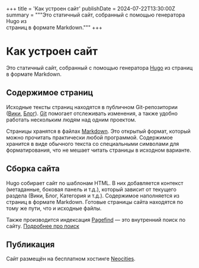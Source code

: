 +++
title = 'Как устроен сайт'
publishDate = 2024-07-22T13:30:00Z
summary = """Это статичный сайт, собранный с помощью генератора Hugo из \
страниц в формате Markdown."""
+++

# Как устроен сайт

Это статичный сайт, собранный с помощью генератора [Hugo](https://gohugo.io) из
страниц в формате Markdown.

## Содержимое страниц

Исходные тексты страниц находятся в публичном Git-репозитории
([Вики](https://github.com/KoolTechTricks/pages),
[Блог](https://codeberg.org/KoolTechTricks/pages-blog)).
[Git](https://git-scm.com) помогает отслеживать изменения, а также удобно
работать нескольким людям над одним проектом.

Страницы хранятся в файлах
[Markdown](https://daringfireball.net/projects/markdown). Это открытый формат,
который можно прочитать практически любой программой. Содержимое хранится в виде
обычного текста со специальными символами для форматирования, что не мешает
читать страницы в исходном варианте.

## Сборка сайта

Hugo собирает сайт по шаблонам HTML. В них добавляется контекст (метаданные,
боковая панель и т.д.), который зависит от текущего раздела
(Вики, Блог, Категория и т.д.). Содержимое наполняется из страниц в формате
Markdown. Готовые страницы сайта находятся по тому же пути, что и исходные
файлы.

Также производится индексация [Pagefind](https://pagefind.app) — это внутренний
поиск по сайту. [Подробнее про поиск](/faq/site-search)

## Публикация

Сайт размещён на бесплатном хостинге [Neocities](https://neocities.org).
